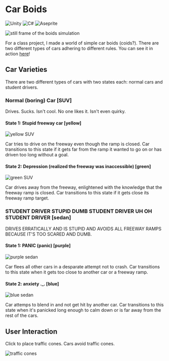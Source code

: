 # Car Boids
![Unity](https://img.shields.io/badge/Unity-100000?style=for-the-badge&logo=unity&logoColor=white)
![C#](https://img.shields.io/badge/c%23-512BD4?style=for-the-badge&logo=csharp&logoColor=white)
![Aseprite](https://img.shields.io/badge/Aseprite-7D929E?style=for-the-badge&logo=aseprite&logoColor=white)

![still frame of the boids simulation](assets/main.jpg)

For a class project, I made a world of simple car boids (coids?). There are two different types of cars adhering to different rules. You can see it in action [here](https://maffiemaffie.github.io/car-boids/)!

## Car Varieties
There are two different types of cars with two states each: normal cars and student drivers.

### Normal (boring) Car \[SUV\]

Drives. Sucks. Isn't cool. No one likes it. Isn't even quirky.

#### State 1:  Stupid freeway car \[yellow\]

![yellow SUV](assets/yellow-car.jpg)

Car tries to drive on the freeway even though the ramp is closed. Car transitions to this state if it gets far from the ramp it wanted to go on or has driven too long without a goal.
   
#### State 2: Depression (realized the freeway was inaccessible) \[green\]

![green SUV](assets/green-car.jpg)

Car drives away from the freeway, enlightened with the knowledge that the freeway ramp is closed. Car transitions to this state if it gets close its freeway ramp target.

### STUDENT DRIVER STUPID DUMB STUDENT DRIVER UH OH STUDENT DRIVER \[sedan\]

DRIVES ERRATICALLY AND IS STUPID AND AVOIDS ALL FREEWAY RAMPS BECAUSE IT'S TOO SCARED AND DUMB.

#### State 1: PANIC (panic) \[purple\]

![purple sedan](assets/purple-car.jpg)

Car flees all other cars in a desparate attempt not to crash. Car transitions to this state when it gets too close to another car or a freeway ramp.
   
#### State 2: anxiety ._. \[blue\]

![blue sedan](assets/blue-car.jpg)

Car attemps to blend in and not get hit by another car. Car transitions to this state when it's panicked long enough to calm down or is far away from the rest of the cars.

## User Interaction
Click to place traffic cones. Cars avoid traffic cones.

![traffic cones](assets/cones.jpg)